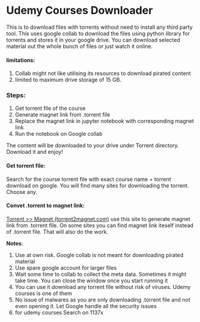 # Udemy Courses Downloader

This is to download files with torrents without need to install any third party tool. This uses google collab to download the files using python library for torrents and stores it in your google drive. You can download selected material out the whole bunch of files or just watch it online.

#### limitations:

1. Collab might not like utilising its resources to download pirated content
2. limited to maximum drive storage of 15 GB.

### Steps:

1. Get torrent file of the course
2. Generate magnet link from .torrent file
3. Replace the magnet link in jupyter notebook with corresponding magnet link
4. Run the notebook on Google collab

The content will be downloaded to your drive under Torrent directory. Download it and enjoy!

#### Get torrent file:

Search for the course torrent file with exact course name + torrent download on google. You will find many sites for downloading the torrent. Choose any.

#### Convet .torrent to magnet link:

[Torrent &gt;&gt; Magnet (torrent2magnet.com)](http://torrent2magnet.com/) use this site to generate magnet link from .torrent file. On some sites you can find magnet link iteself instead of .torrent file. That will also do the work.

**Notes**:

1. Use at own risk. Google collab is not meant for downloading pirated material
2. Use spare google account for larger files
3. Wait some time to collab to collect the meta data. Sometimes it might take time. You can close the window once you start running it
4. You can use it download any torrent file without risk of viruses. Udemy courses is one of them
5. No issue of malwares as you are only downloading .torrent file and not even opening it. Let Google handle all the security issues
6. for udemy courses
   Search on 1137x
